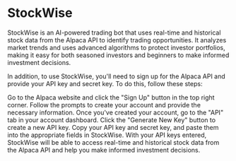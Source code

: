 # StockWise
StockWise is an AI-powered trading bot that uses real-time and historical stock data from the Alpaca API to identify trading opportunities. It analyzes market trends and uses advanced algorithms to protect investor portfolios, making it easy for both seasoned investors and beginners to make informed investment decisions.


In addition, to use StockWise, you'll need to sign up for the Alpaca API and provide your API key and secret key. To do this, follow these steps:

Go to the Alpaca website and click the "Sign Up" button in the top right corner.
Follow the prompts to create your account and provide the necessary information.
Once you've created your account, go to the "API" tab in your account dashboard.
Click the "Generate New Key" button to create a new API key.
Copy your API key and secret key, and paste them into the appropriate fields in StockWise.
With your API keys entered, StockWise will be able to access real-time and historical stock data from the Alpaca API and help you make informed investment decisions.
